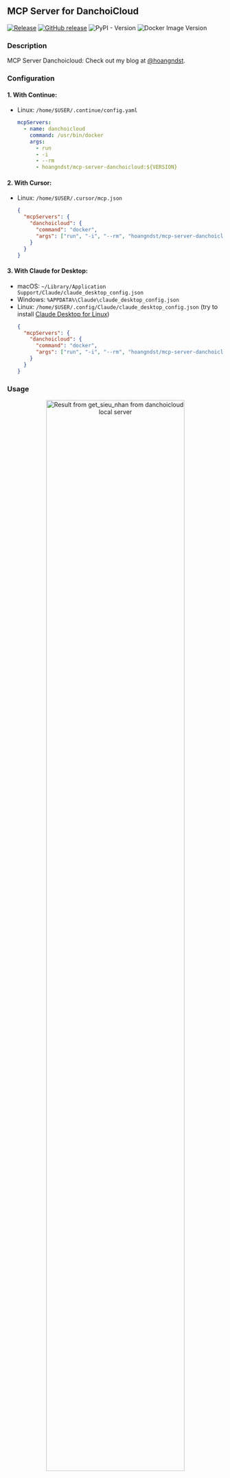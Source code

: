 ## MCP Server for DanchoiCloud

[![Release](https://github.com/hoangndst/mcp-server-danchoicloud/actions/workflows/release.yaml/badge.svg)](https://github.com/hoangndst/mcp-server-danchoicloud/actions/workflows/release.yaml)
[![GitHub release](https://img.shields.io/github/release/hoangndst/mcp-server-danchoicloud.svg)](https://github.com/hoangndst/mcp-server-danchoicloud/releases)
![PyPI - Version](https://img.shields.io/pypi/v/mcp-server-danchoicloud)
![Docker Image Version](https://img.shields.io/docker/v/hoangndst/mcp-server-danchoicloud)

### Description

MCP Server Danchoicloud: Check out my blog at [@hoangndst](https://hoangndst.com/blog/model-context-protocol).
### Configuration

#### 1. With Continue:

- Linux: `/home/$USER/.continue/config.yaml`
  ```yaml
  mcpServers:
    - name: danchoicloud
      command: /usr/bin/docker
      args:
        - run
        - -i
        - --rm
        - hoangndst/mcp-server-danchoicloud:${VERSION}
  ```

#### 2. With Cursor:

- Linux: `/home/$USER/.cursor/mcp.json`
  ```json
  {
    "mcpServers": {
      "danchoicloud": {
        "command": "docker",
        "args": ["run", "-i", "--rm", "hoangndst/mcp-server-danchoicloud:${VERSION}"]
      }
    }
  }
  ```

#### 3. With Claude for Desktop:

- macOS: `~/Library/Application Support/Claude/claude_desktop_config.json`
- Windows: `%APPDATA%\Claude\claude_desktop_config.json`
- Linux: `/home/$USER/.config/Claude/claude_desktop_config.json` (try to
  install [Claude Desktop for Linux](https://github.com/aaddrick/claude-desktop-debian))
  ```json
  {
    "mcpServers": {
      "danchoicloud": {
        "command": "docker",
        "args": ["run", "-i", "--rm", "hoangndst/mcp-server-danchoicloud:${VERSION}"]
      }
    }
  }
  ```

### Usage

<div align="center">
    <img
        id="figure-1"
        src="./assets/1.png"
        alt="Result from get_sieu_nhan from danchoicloud local server"
        style="width: 80%; max-width: 600px; height: auto; border-radius: 8px;"
    />
    <p>Figure 1: Result from <code>get_sieu_nhan</code> from <code>danchoicloud</code> local server</p>
</div>

### License

This MCP server is licensed under the MIT License. This means you are free to use, modify, and distribute the software,
subject to the terms and conditions of the MIT License. For more details, please see the LICENSE file in the project
repository.